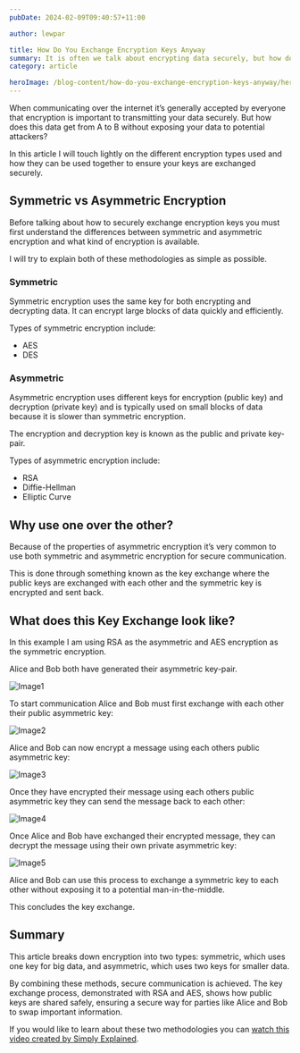 ```yaml
---
pubDate: 2024-02-09T09:40:57+11:00

author: lewpar

title: How Do You Exchange Encryption Keys Anyway
summary: It is often we talk about encrypting data securely, but how do you transmit it securely over a medium without exposing your encryption key?
category: article

heroImage: /blog-content/how-do-you-exchange-encryption-keys-anyway/hero.png
---
```


When communicating over the internet it’s generally accepted by everyone that encryption is important to transmitting your data securely. But how does this data get from A to B without exposing your data to potential attackers?

In this article I will touch lightly on the different encryption types used and how they can be used together to ensure your keys are exchanged securely.

## Symmetric vs Asymmetric Encryption
Before talking about how to securely exchange encryption keys you must first understand the differences between symmetric and asymmetric encryption and what kind of encryption is available.

I will try to explain both of these methodologies as simple as possible.

### Symmetric
Symmetric encryption uses the same key for both encrypting and decrypting data. It can encrypt large blocks of data quickly and efficiently.

Types of symmetric encryption include:
- AES
- DES

### Asymmetric
Asymmetric encryption uses different keys for encryption (public key) and decryption (private key) and is typically used on small blocks of data because it is slower than symmetric encryption.

The encryption and decryption key is known as the public and private key-pair.

Types of asymmetric encryption include:
- RSA
- Diffie-Hellman
- Elliptic Curve

## Why use one over the other?
Because of the properties of asymmetric encryption it’s very common to use both symmetric and asymmetric encryption for secure communication.

This is done through something known as the key exchange where the public keys are exchanged with each other and the symmetric key is encrypted and sent back.

## What does this Key Exchange look like?
In this example I am using RSA as the asymmetric and AES encryption as the symmetric encryption.

Alice and Bob both have generated their asymmetric key-pair.

![Image1](/blog-content/how-do-you-exchange-encryption-keys-anyway/bob-alice-gen-keypair.png)

To start communication Alice and Bob must first exchange with each other their public asymmetric key:

![Image2](/blog-content/how-do-you-exchange-encryption-keys-anyway/bob-alice-exch-keypair.png)

Alice and Bob can now encrypt a message using each others public asymmetric key:

![Image3](/blog-content/how-do-you-exchange-encryption-keys-anyway/bob-alice-encrypt-key.png)

Once they have encrypted their message using each others public asymmetric key they can send the message back to each other:

![Image4](/blog-content/how-do-you-exchange-encryption-keys-anyway/bob-alice-exch-encrypted-key.png)

Once Alice and Bob have exchanged their encrypted message, they can decrypt the message using their own private asymmetric key:

![Image5](/blog-content/how-do-you-exchange-encryption-keys-anyway/bob-alice-decrypt-priv-key.png)

Alice and Bob can use this process to exchange a symmetric key to each other without exposing it to a potential man-in-the-middle.

This concludes the key exchange.

## Summary
This article breaks down encryption into two types: symmetric, which uses one key for big data, and asymmetric, which uses two keys for smaller data.

By combining these methods, secure communication is achieved. The key exchange process, demonstrated with RSA and AES, shows how public keys are shared safely, ensuring a secure way for parties like Alice and Bob to swap important information.

If you would like to learn about these two methodologies you can [watch this video created by Simply Explained](https://www.youtube.com/watch?v=AQDCe585Lnc).